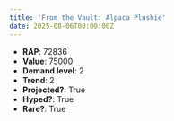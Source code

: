 ```yaml
---
title: 'From the Vault: Alpaca Plushie'
date: 2025-08-06T00:00:00Z
---
```

- **RAP**: 72836
- **Value**: 75000
- **Demand level**: 2
- **Trend**: 2
- **Projected?**: True
- **Hyped?**: True
- **Rare?**: True
